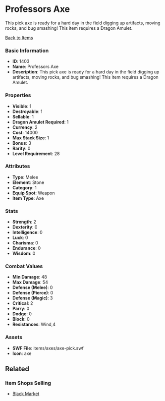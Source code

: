 # Professors Axe

This pick axe is ready for a hard day in the field digging up artifacts, moving rocks, and bug smashing! This item requires a Dragon Amulet.

[Back to Items](../items.md)

### Basic Information

- **ID**: 1403
- **Name**: Professors Axe
- **Description**: This pick axe is ready for a hard day in the field digging up artifacts, moving rocks, and bug smashing! This item requires a Dragon Amulet.

### Properties

- **Visible**: 1
- **Destroyable**: 1
- **Sellable**: 1
- **Dragon Amulet Required**: 1
- **Currency**: 2
- **Cost**: 14000
- **Max Stack Size**: 1
- **Bonus**: 3
- **Rarity**: 0
- **Level Requirement**: 28

### Attributes

- **Type**: Melee
- **Element**: Stone
- **Category**: 1
- **Equip Spot**: Weapon
- **Item Type**: Axe

### Stats

- **Strength**: 2
- **Dexterity**: 0
- **Intelligence**: 0
- **Luck**: 0
- **Charisma**: 0
- **Endurance**: 0
- **Wisdom**: 0

### Combat Values

- **Min Damage**: 48
- **Max Damage**: 54
- **Defense (Melee)**: 0
- **Defense (Pierce)**: 0
- **Defense (Magic)**: 3
- **Critical**: 2
- **Parry**: 0
- **Dodge**: 0
- **Block**: 0
- **Resistances**: Wind,4

### Assets

- **SWF File**: items/axes/axe-pick.swf
- **Icon**: axe

## Related

### Item Shops Selling

- [Black Market](../item-shops/63-black-market.md)

